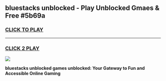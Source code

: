 
## bluestacks unblocked - Play Unblocked Gmaes & Free #5b69a
<h3>
<a href="https://news.freeplayer.one?title=bluestacks_unblocked&ref=26F">CLICK TO PLAY</a></h3>
<hr>

<h3>
<a href="https://news.freeplayer.one?title=bluestacks_unblocked&ref=26F">CLICK 2 PLAY</a>
  
</h3>

<a href="https://news.freeplayer.one?title=bluestacks_unblocked&ref=26F/"><img src="https://clearcache.store/games.png"></a>


**bluestacks unblocked games unblocked: Your Gateway to Fun and Accessible Online Gaming**
